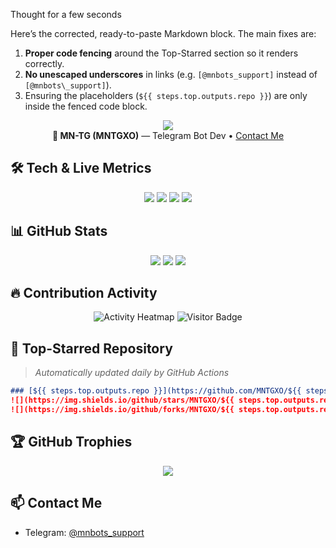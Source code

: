Thought for a few seconds


Here’s the corrected, ready-to-paste Markdown block. The main fixes are:

1. **Proper code fencing** around the Top-Starred section so it renders correctly.
2. **No unescaped underscores** in links (e.g. `[@mnbots_support]` instead of `[@mnbots\_support]`).
3. Ensuring the placeholders (`${{ steps.top.outputs.repo }}`) are only inside the fenced code block.


<!-- Profile Summary -->
<p align="center">
  <img src="https://komarev.com/ghpvc/?username=MNTGXO&label=Profile%20views&color=129e00&style=plastic"/>
  <br/>
  <strong>👤 MN-TG (MNTGXO)</strong> — Telegram Bot Dev • <a href="#contact">Contact Me</a>
</p>

## 🛠️ Tech & Live Metrics
<p align="center">
  <img src="https://img.shields.io/github/followers/MNTGXO?style=social"/>  
  <img src="https://img.shields.io/github/stars/MNTGXO?style=social"/>  
  <img src="https://img.shields.io/github/repos/MNTGXO?style=for-the-badge"/>  
  <img src="https://img.shields.io/github/languages/top/MNTGXO?style=for-the-badge"/>  
</p>

## 📊 GitHub Stats
<p align="center">
  <img src="https://github-readme-stats.vercel.app/api?username=MNTGXO&show_icons=true&theme=dark&count_private=true"/>  
  <img src="https://github-readme-streak-stats.herokuapp.com/?user=MNTGXO&theme=dark"/>  
  <img src="https://github-readme-stats.vercel.app/api/top-langs/?username=MNTGXO&layout=compact&theme=dark"/>  
</p>

## 🔥 Contribution Activity
<p align="center">
  <img src="https://github.com/MNTGXO.png?tab=activity&theme=dark" alt="Activity Heatmap"/>  
  <img src="https://visitor-badge.laobi.icu/badge?page_id=MNTGXO.MNTGXO" alt="Visitor Badge"/>  
</p>

## 📌 Top-Starred Repository  
> _Automatically updated daily by GitHub Actions_

```markdown
### [${{ steps.top.outputs.repo }}](https://github.com/MNTGXO/${{ steps.top.outputs.repo }})
![](https://img.shields.io/github/stars/MNTGXO/${{ steps.top.outputs.repo }}?style=flat-square)
![](https://img.shields.io/github/forks/MNTGXO/${{ steps.top.outputs.repo }}?style=flat-square)
````

## 🏆 GitHub Trophies

<p align="center">
  <img src="https://github-profile-trophy.vercel.app/?username=MNTGXO&theme=darkhub"/>  
</p>

## 📫 Contact Me <a name="contact"></a>

* Telegram: [@mnbots\_support](https://t.me/mnbots_support)


